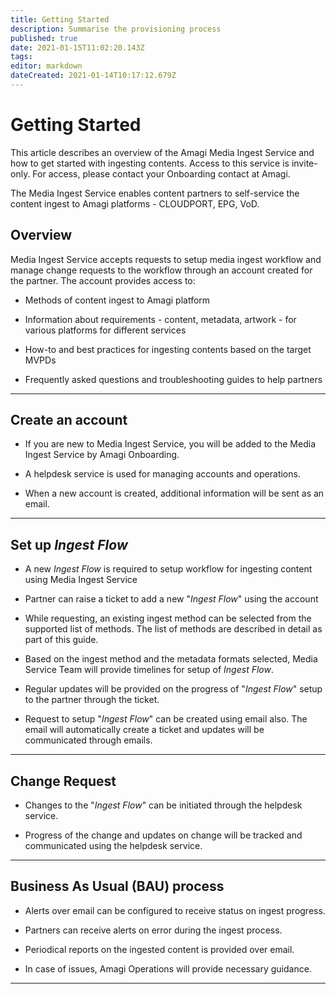 ```yaml
---
title: Getting Started
description: Summarise the provisioning process
published: true
date: 2021-01-15T11:02:20.143Z
tags: 
editor: markdown
dateCreated: 2021-01-14T10:17:12.679Z
---
```


# Getting Started

This article describes an overview of the Amagi Media Ingest Service and how to get started with ingesting contents. Access to this service is invite-only. For access, please contact your Onboarding contact at Amagi.

The Media Ingest Service enables content partners to self-service the content ingest to Amagi platforms - CLOUDPORT, EPG, VoD. 

## Overview

Media Ingest Service accepts requests to setup media ingest workflow and manage change requests to the workflow through an account created for the partner. The account provides access to:

* Methods of content ingest to Amagi platform

* Information about requirements - content, metadata, artwork - for various platforms for different services

* How-to and best practices for ingesting contents based on the target MVPDs

* Frequently asked questions and troubleshooting guides to help partners

------

## Create an account

* If you are new to Media Ingest Service, you will be added to the Media Ingest Service by Amagi Onboarding. 

* A helpdesk service is used for managing accounts and operations.

* When a new account is created, additional information will be sent as an email.

------

## Set up *Ingest Flow*

* A new *Ingest Flow* is required to setup workflow for ingesting content using Media Ingest Service

* Partner can raise a ticket to add a new "*Ingest Flow*" using the account

* While requesting, an existing ingest method can be selected from the supported list of methods. The list of methods are described in detail as part of this guide.

* Based on the ingest method and the metadata formats selected, Media Service Team will provide timelines for setup of *Ingest Flow*.

* Regular updates will be provided on the progress of "*Ingest Flow*" setup to the partner through the ticket.
  
* Request to setup "*Ingest Flow*" can be created using email also. The email will automatically create a ticket and updates will be communicated through emails.

------

## Change Request

* Changes to the "*Ingest Flow*" can be initiated through the helpdesk service.

* Progress of the change and updates on change will be tracked and communicated using the helpdesk service.

------

## Business As Usual (BAU) process

* Alerts over email can be configured to receive status on ingest progress.

* Partners can receive alerts on error during the ingest process.

* Periodical reports on the ingested content is provided over email.

* In case of issues, Amagi Operations will provide necessary guidance.

------